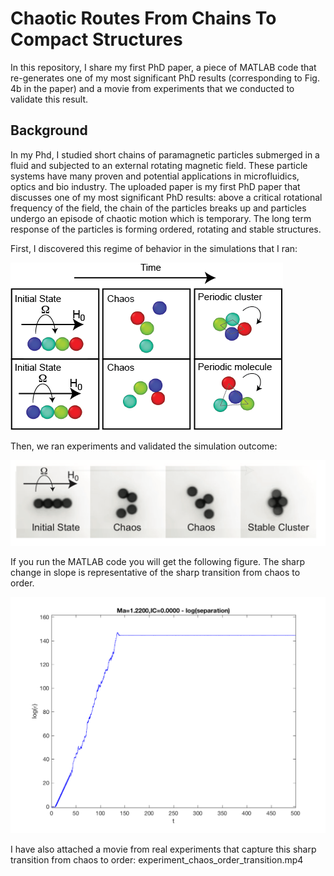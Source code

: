 # Chaotic Routes From Chains To Compact Structures
In this repository, I share my first PhD paper, a piece of MATLAB code that re-generates one of my most significant PhD results (corresponding to Fig. 4b in the paper) and a movie from experiments that we conducted to validate this result.

## Background
In my Phd, I studied short chains of paramagnetic particles submerged in a fluid and subjected to an external rotating magnetic field. These particle systems have many proven and potential applications in microfluidics, optics and bio industry. The uploaded paper is my first PhD paper that discusses one of my most significant PhD results: above a critical rotational frequency of the field, the chain of the particles breaks up and particles undergo an episode of chaotic motion which is temporary. The long term response of the particles is forming ordered, rotating and stable structures. 

First, I discovered this regime of behavior in the simulations that I ran:

![](Figures/simulation.png)

Then, we ran experiments and validated the simulation outcome: 

![](Figures/experiment.png)

If you run the MATLAB code you will get the following figure. The sharp change in slope is representative of the sharp transition from chaos to order. 

![](fig4b_regenerated.png)

I have also attached a movie from real experiments that capture this sharp transition from chaos to order: experiment_chaos_order_transition.mp4



